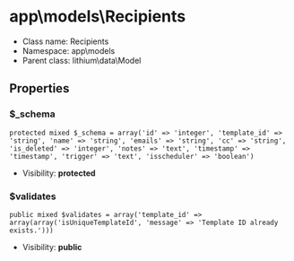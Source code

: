 app\models\Recipients
===============






* Class name: Recipients
* Namespace: app\models
* Parent class: lithium\data\Model





Properties
----------


### $_schema

    protected mixed $_schema = array('id' => 'integer', 'template_id' => 'string', 'name' => 'string', 'emails' => 'string', 'cc' => 'string', 'is_deleted' => 'integer', 'notes' => 'text', 'timestamp' => 'timestamp', 'trigger' => 'text', 'isscheduler' => 'boolean')





* Visibility: **protected**


### $validates

    public mixed $validates = array('template_id' => array(array('isUniqueTemplateId', 'message' => 'Template ID already exists.')))





* Visibility: **public**



